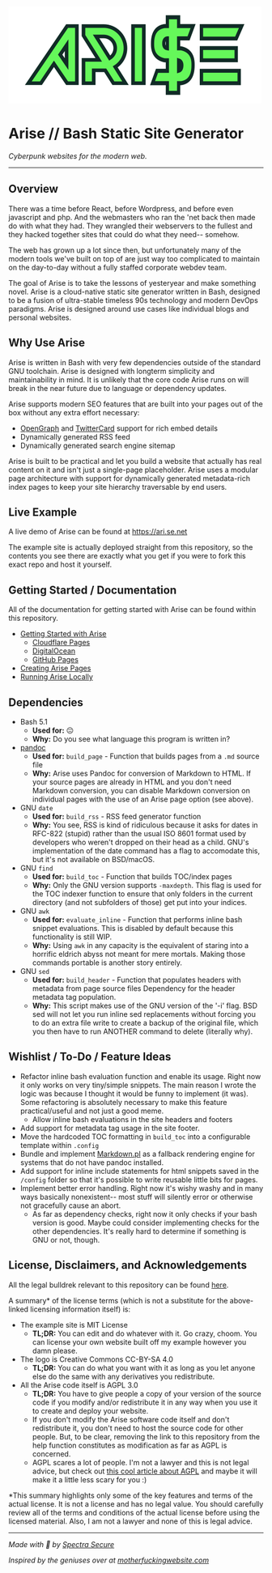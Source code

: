 ![ARISE](./docs/logo/arise-logo_transparent.png)

# Arise // Bash Static Site Generator
*Cyberpunk websites for the modern web.*

---

## Overview

There was a time before React, before Wordpress, and before even javascript and php. And the webmasters who ran the 'net back then made do with what they had. They wrangled their webservers to the fullest and they hacked together sites that could do what they need-- somehow. 

The web has grown up a lot since then, but unfortunately many of the modern tools we've built on top of are just way too complicated to maintain on the day-to-day without a fully staffed corporate webdev team.

The goal of Arise is to take the lessons of yesteryear and make something novel. Arise is a cloud-native static site generator written in Bash, designed to be a fusion of ultra-stable timeless 90s technology and modern DevOps paradigms. Arise is designed around use cases like individual blogs and personal websites.

## Why Use Arise

Arise is written in Bash with very few dependencies outside of the standard GNU toolchain. Arise is designed with longterm simplicity and maintainability in mind. It is unlikely that the core code Arise runs on will break in the near future due to language or dependency updates.

Arise supports modern SEO features that are built into your pages out of the box without any extra effort necessary:
- [OpenGraph](https://ogp.me/) and [TwitterCard](https://developer.twitter.com/en/docs/twitter-for-websites/cards/overview/abouts-cards) support for rich embed details
- Dynamically generated RSS feed
- Dynamically generated search engine sitemap

Arise is built to be practical and let you build a website that actually has real content on it and isn't just a single-page placeholder. Arise uses a modular page architecture with support for dynamically generated metadata-rich index pages to keep your site hierarchy traversable by end users.

## Live Example

A live demo of Arise can be found at https://ari.se.net

The example site is actually deployed straight from this repository, so the contents you see there are exactly what you get if you were to fork this exact repo and host it yourself.

## Getting Started / Documentation

All of the documentation for getting started with Arise can be found within this repository.

- [Getting Started with Arise](docs/guides/getting-started/README.md)
    - [Cloudflare Pages](docs/guides/getting-started/cloudflare/README.md)
    - [DigitalOcean](docs/guides/getting-started/digitalocean/README.md)
    - [GitHub Pages](docs/guides/getting-started/github-pages/README.md)
- [Creating Arise Pages](docs/guides/creating-arise-pages/README.md)
- [Running Arise Locally](docs/guides/running-arise-locally/README.md)

## Dependencies
- Bash 5.1
    - **Used for:** 😐
    - **Why:** Do you see what language this program is written in?
- [pandoc](https://pandoc.org/)
    - **Used for:** `build_page` - Function that builds pages from a `.md` source file
    - **Why:** Arise uses Pandoc for conversion of Markdown to HTML. If your source pages are already in HTML and you don't need Markdown conversion, you can disable Markdown conversion on individual pages with the use of an Arise page option (see above).
- GNU `date`
    - **Used for:** `build_rss` - RSS feed generator function
    - **Why:** You see, RSS is kind of ridiculous because it asks for dates in RFC-822 (stupid) rather than the usual ISO 8601 format used by developers who weren't dropped on their head as a child. GNU's implementation of the date command has a flag to accomodate this, but it's not available on BSD/macOS.
- GNU `find`
    - **Used for:** `build_toc` - Function that builds TOC/index pages
    - **Why:** Only the GNU version supports `-maxdepth`. This flag is used for the TOC indexer function to ensure that only folders in the current directory (and not subfolders of those) get put into your indices.
- GNU `awk`
    - **Used for:** `evaluate_inline` - Function that performs inline bash snippet evaluations. This is disabled by default because this functionality is still WIP.
    - **Why:** Using `awk` in any capacity is the equivalent of staring into a horrific eldrich abyss not meant for mere mortals. Making those commands portable is another story entirely.
- GNU `sed`
    - **Used for:** `build_header` - Function that populates headers with metadata from page source files
    Dependency for the header metadata tag population. 
    - **Why:** This script makes use of the GNU version of the '-i' flag. BSD sed will not let you run inline sed replacements without forcing you to do an extra file write to create a backup of the original file, which you then have to run ANOTHER command to delete (literally why).

## Wishlist / To-Do / Feature Ideas
- Refactor inline bash evaluation function and enable its usage. Right now it only works on very tiny/simple snippets. The main reason I wrote the logic was because I thought it would be funny to implement (it was). Some refactoring is absolutely necessary to make this feature practical/useful and not just a good meme.
   - Allow inline bash evaluations in the site headers and footers
- Add support for metadata tag usage in the site footer.
- Move the hardcoded TOC formatting in `build_toc` into a configurable template within `.config`
- Bundle and implement [Markdown.pl](https://daringfireball.net/projects/markdown/) as a fallback rendering engine for systems that do not have pandoc installed.
- Add support for inline include statements for html snippets saved in the `/config` folder so that it's possible to write reusable little bits for pages.
- Implement better error handling. Right now it's wishy washy and in many ways basically nonexistent-- most stuff will silently error or otherwise not gracefully cause an abort.
    - As far as dependency checks, right now it only checks if your bash version is good. Maybe could consider implementing checks for the other dependencies. It's really hard to determine if something is GNU or not, though.

## License, Disclaimers, and Acknowledgements
All the legal bulldrek relevant to this repository can be found [here](LICENSE/README.md).

A summary\* of the license terms (which is not a substitute for the above-linked licensing information itself) is:
- The example site is MIT License
    - **TL;DR:** You can edit and do whatever with it. Go crazy, choom. You can license your own website built off my example however you damn please.
- The logo is Creative Commons CC-BY-SA 4.0
    - **TL;DR:** You can do what you want with it as long as you let anyone else do the same with any derivatives you redistribute.
- All the Arise code itself is AGPL 3.0
    - **TL;DR:** You have to give people a copy of your version of the source code if you modify and/or redistribute it in any way when you use it to create and deploy your website.
    - If you don't modify the Arise software code itself and don't redistribute it, you don't need to host the source code for other people. But, to be clear, removing the link to this repository from the help function constitutes as modification as far as AGPL is concerned.
    - AGPL scares a lot of people. I'm not a lawyer and this is not legal advice, but check out [this cool article about AGPL](https://writing.kemitchell.com/2021/01/24/Reading-AGPL.html) and maybe it will make it a little less scary for you :)

\*This summary highlights only some of the key features and terms of the actual license. It is not a license and has no legal value. You should carefully review all of the terms and conditions of the actual license before using the licensed material. Also, I am not a lawyer and none of this is legal advice.

---

*Made with 💙 by [Spectra Secure](https://twitter.com/spectrasecure)*

*Inspired by the geniuses over at [motherfuckingwebsite.com](https://motherfuckingwebsite.com/)*
